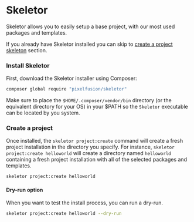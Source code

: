 # Skeletor

Skeletor allows you to easily setup a base project, with our most used packages and templates.

If you already have Skeletor installed you can skip to [create a project skeleton](#create-a-project-skeleton) section.


### Install Skeletor

First, download the Skeletor installer using Composer:

```bash
composer global require "pixelfusion/skeletor"
```

Make sure to place the `$HOME/.composer/vendor/bin` directory (or the equivalent directory for your OS) in your $PATH so 
the `Skeletor` executable can be located by you system.


### Create a project

Once installed, the `skeletor project:create` command will create a fresh project installation in the directory you specify.
For instance, `skeletor project:create helloworld` will create a directory named `helloworld` 
containing a fresh project installation with all of the selected packages and templates.

```bash
skeletor project:create helloworld
```

#### Dry-run option

When you want to test the install process, you can run a dry-run.
```bash
skeletor project:create helloworld --dry-run
```